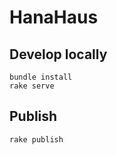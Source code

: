 # HanaHaus

## Develop locally

```shell
bundle install
rake serve
```

## Publish

```shell
rake publish
```
